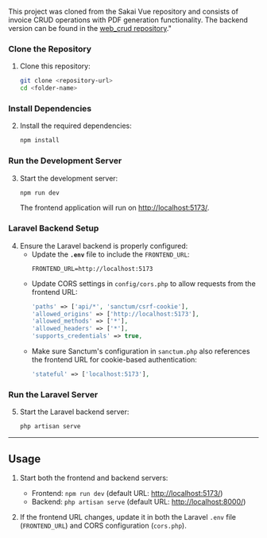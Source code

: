 This project was cloned from the Sakai Vue repository and consists of invoice CRUD operations with PDF generation functionality. The backend version can be found in the [web_crud repository](https://github.com/EmmanuelleHC/web_crud)." 

### **Clone the Repository**
1. Clone this repository:
   ```bash
   git clone <repository-url>
   cd <folder-name>
   ```

### **Install Dependencies**
2. Install the required dependencies:
   ```bash
   npm install
   ```

### **Run the Development Server**
3. Start the development server:
   ```bash
   npm run dev
   ```

   The frontend application will run on [http://localhost:5173/](http://localhost:5173/). 

### **Laravel Backend Setup**
4. Ensure the Laravel backend is properly configured:
   - Update the **`.env`** file to include the `FRONTEND_URL`:
     ```
     FRONTEND_URL=http://localhost:5173
     ```
   - Update CORS settings in `config/cors.php` to allow requests from the frontend URL:
     ```php
     'paths' => ['api/*', 'sanctum/csrf-cookie'],
     'allowed_origins' => ['http://localhost:5173'],
     'allowed_methods' => ['*'],
     'allowed_headers' => ['*'],
     'supports_credentials' => true,
     ```
   - Make sure Sanctum's configuration in `sanctum.php` also references the frontend URL for cookie-based authentication:
     ```php
     'stateful' => ['localhost:5173'],
     ```

### **Run the Laravel Server**
5. Start the Laravel backend server:
   ```bash
   php artisan serve
   ```

---

## **Usage**

1. Start both the frontend and backend servers:
   - Frontend: `npm run dev` (default URL: [http://localhost:5173/](http://localhost:5173/))
   - Backend: `php artisan serve` (default URL: [http://localhost:8000/](http://localhost:8000/))

2. If the frontend URL changes, update it in both the Laravel `.env` file (`FRONTEND_URL`) and CORS configuration (`cors.php`).
